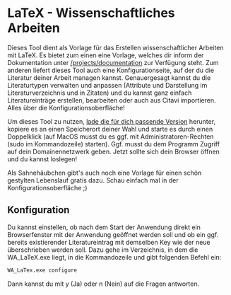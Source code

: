 # LaTeX - Wissenschaftliches Arbeiten

Dieses Tool dient als Vorlage für das Erstellen wissenschaftlicher Arbeiten mit LaTeX. Es bietet zum einen eine Vorlage, welches dir inform der Dokumentation unter [/projects/documentation](/projects/documentation) zur Verfügung steht. Zum anderen liefert dieses Tool auch eine Konfigurationseite, auf der du die Literatur deiner Arbeit managen kannst. Genauergesagt kannst du die Literaturtypen verwalten und anpassen (Attribute und Darstellung im Literaturverzeichnis und in Zitaten) und du kannst ganz einfach Literatureinträge erstellen, bearbeiten oder auch aus Citavi importieren. Alles über die Konfigurationsoberfläche!

Um dieses Tool zu nutzen, [lade die für dich passende Version](/out/) herunter, kopiere es an einen Speicherort deiner Wahl und starte es durch einen Doppelklick (auf MacOS musst du es ggf. mit Administratoren-Rechten (sudo im Kommandozeile) starten). Ggf. musst du dem Programm Zugriff auf dein Domainennetzwerk geben. Jetzt sollte sich dein Browser öffnen und du kannst loslegen!

Als Sahnehäubchen gibt's auch noch eine Vorlage für einen schön gestylten Lebenslauf gratis dazu. Schau einfach mal in der Konfigurationsoberfläche ;)

## Konfiguration
Du kannst einstellen, ob nach dem Start der Anwendung direkt ein Browserfenster mit der Anwendung geöffnet werden soll und ob ein ggf. bereits existierender Literatureintrag mit demselben Key wie der neue überschrieben werden soll. Dazu gehe im Verzeichnis, in dem die WA_LaTeX.exe liegt, in die Kommandozeile und gibt folgenden Befehl ein:
```cmd
WA_LaTex.exe configure
```
Dann kannst du mit y (Ja) oder n (Nein) auf die Fragen antworten.
